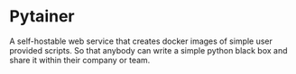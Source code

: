 # Pytainer
A self-hostable web service that creates docker images of simple user provided scripts. So that anybody can write a simple python black box and share it within their company or team.


